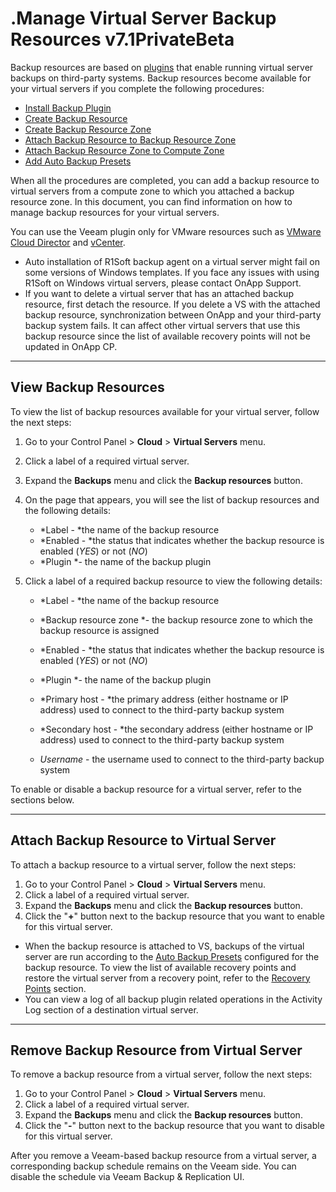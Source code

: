 # .Manage Virtual Server Backup Resources v7.1PrivateBeta

Backup resources are based on [plugins](https://devopsdocs.onapp.com/display/TEST2/.Backup+Plugin+System+v6.7) that enable running virtual server backups on third-party systems. Backup resources become available for your virtual servers if you complete the following procedures: 

-   [Install Backup Plugin](https://devopsdocs.onapp.com/display/IN/Installing+Plugins)
-   [Create Backup Resource](.Create_and_Manage_Backup_Resources_v7.1PrivateBeta)
-   [Create Backup Resource Zone](.Create_and_Manage_Backup_Resource_Zones_v7.1PrivateBeta)
-   [Attach Backup Resource to Backup Resource Zone](.Create_and_Manage_Backup_Resource_Zones_v7.1PrivateBeta)
-   [Attach Backup Resource Zone to Compute Zone](.Manage_Compute_Zone_Backup_Resource_Zones_v7.1PrivateBeta)
-   [Add Auto Backup Presets](.Create_and_Manage_Auto_Backup_Presets_v7.1PrivateBeta)

When all the procedures are completed, you can add a backup resource to virtual servers from a compute zone to which you attached a backup resource zone. In this document, you can find information on how to manage backup resources for your virtual servers. 

You can use the Veeam plugin only for VMware resources such as [VMware Cloud Director](https://docs.onapp.com/vcd) and [vCenter](https://docs.onapp.com/vcenter).

-   Auto installation of R1Soft backup agent on a virtual server might fail on some versions of Windows templates. If you face any issues with using R1Soft on Windows virtual servers, please contact OnApp Support.  
-   If you want to delete a virtual server that has an attached backup resource, first detach the resource. If you delete a VS with the attached backup resource, synchronization between OnApp and your third-party backup system fails. It can affect other virtual servers that use this backup resource since the list of available recovery points will not be updated in OnApp CP.

------------------------------------------------------------------------

## View Backup Resources

To view the list of backup resources available for your virtual server, follow the next steps: 

1.  Go to your Control Panel &gt; **Cloud** &gt; **Virtual Servers** menu. 
2.  Click a label of a required virtual server. 
3.  Expand the **Backups** menu and click the **Backup resources** button. 
4.  On the page that appears, you will see the list of backup resources and the following details: 
    -   *Label - *the name of the backup resource
    -   *Enabled - *the status that indicates whether the backup resource is enabled (*YES*) or not (*NO*) 
    -   *Plugin *- the name of the backup plugin

5.  Click a label of a required backup resource to view the following details: 
    -   *Label - *the name of the backup resource

    -   *Backup resource zone *- the backup resource zone to which the backup resource is assigned
    -   *Enabled - *the status that indicates whether the backup resource is enabled (*YES*) or not (*NO*) 
    -   *Plugin *- the name of the backup plugin
    -   *Primary host - *the primary address (either hostname or IP address) used to connect to the third-party backup system

    -   *Secondary host - *the secondary address (either hostname or IP address) used to connect to the third-party backup system

    -   *Username* - the username used to connect to the third-party backup system

To enable or disable a backup resource for a virtual server, refer to the sections below. 

------------------------------------------------------------------------

## Attach Backup Resource to Virtual Server

To attach a backup resource to a virtual server, follow the next steps: 

1.  Go to your Control Panel &gt; **Cloud** &gt; **Virtual Servers** menu. 
2.  Click a label of a required virtual server. 
3.  Expand the **Backups** menu and click the **Backup resources** button. 
4.  Click the "**+**" button next to the backup resource that you want to enable for this virtual server. 

-   When the backup resource is attached to VS, backups of the virtual server are run according to the [Auto Backup Presets](.Create_and_Manage_Auto_Backup_Presets_v7.1PrivateBeta) configured for the backup resource. To view the list of available recovery points and restore the virtual server from a recovery point, refer to the [Recovery Points](.Manage_Virtual_Server_Recovery_Points_v7.1PrivateBeta) section. 
-   You can view a log of all backup plugin related operations in the Activity Log section of a destination virtual server.

------------------------------------------------------------------------

## Remove Backup Resource from Virtual Server

To remove a backup resource from a virtual server, follow the next steps: 

1.  Go to your Control Panel &gt; **Cloud** &gt; **Virtual Servers** menu. 
2.  Click a label of a required virtual server. 
3.  Expand the **Backups** menu and click the **Backup resources** button. 
4.  Click the "**-**" button next to the backup resource that you want to disable for this virtual server. 

After you remove a Veeam-based backup resource from a virtual server, a corresponding backup schedule remains on the Veeam side. You can disable the schedule via Veeam Backup & Replication UI.


